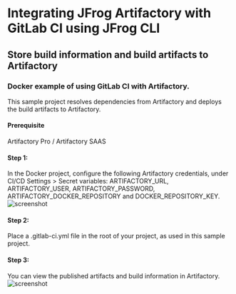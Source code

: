 # Integrating JFrog Artifactory with GitLab CI using JFrog CLI
## Store build information and build artifacts to Artifactory
### Docker example of using GitLab CI with Artifactory.
This sample project resolves dependencies from Artifactory and deploys the build artifacts to Artifactory.

#### Prerequisite
Artifactory Pro / Artifactory SAAS

#### Step 1:
In the Docker project, configure the following Artifactory credentials, under CI/CD Settings > Secret variables: ARTIFACTORY_URL, ARTIFACTORY_USER, ARTIFACTORY_PASSWORD, ARTIFACTORY_DOCKER_REPOSITORY and DOCKER_REPOSITORY_KEY.
![screenshot](img/Screen_Shot1.png)

#### Step 2:
Place a .gitlab-ci.yml file in the root of your project, as used in this sample project.

#### Step 3:
You can view the published artifacts and build information in Artifactory.
![screenshot](img/Screen_Shot2.png)
